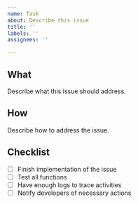 ```yaml
---
name: Task
about: Describe this issue
title: ''
labels: ''
assignees: ''

---
```


<!-- Please check the limitations and FAQ before posting an issue.
  https://github.com/topolvm/topolvm/blob/main/docs/limitations.md
  https://github.com/topolvm/topolvm/blob/main/docs/faq.md
  -->

## What

Describe what this issue should address.

## How

Describe how to address the issue.

## Checklist

- [ ] Finish implementation of the issue
- [ ] Test all functions
- [ ] Have enough logs to trace activities
- [ ] Notify developers of necessary actions
